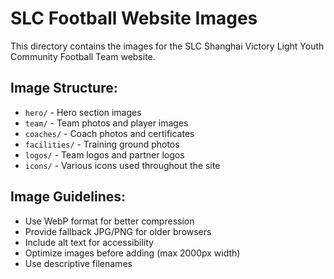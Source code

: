 # SLC Football Website Images

This directory contains the images for the SLC Shanghai Victory Light Youth Community Football Team website.

## Image Structure:

- `hero/` - Hero section images
- `team/` - Team photos and player images
- `coaches/` - Coach photos and certificates
- `facilities/` - Training ground photos
- `logos/` - Team logos and partner logos
- `icons/` - Various icons used throughout the site

## Image Guidelines:

- Use WebP format for better compression
- Provide fallback JPG/PNG for older browsers
- Include alt text for accessibility
- Optimize images before adding (max 2000px width)
- Use descriptive filenames